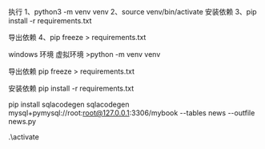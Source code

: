执行
1、python3 -m venv venv
2、source venv/bin/activate
安装依赖
3、pip install -r requirements.txt

导出依赖
4、pip freeze > requirements.txt


windows 环境
虚拟环境 >python -m venv venv

导出依赖
pip freeze > requirements.txt

安装依赖
pip install -r requirements.txt

pip install sqlacodegen
sqlacodegen mysql+pymysql://root:root@127.0.0.1:3306/mybook --tables news --outfile news.py

.\activate 